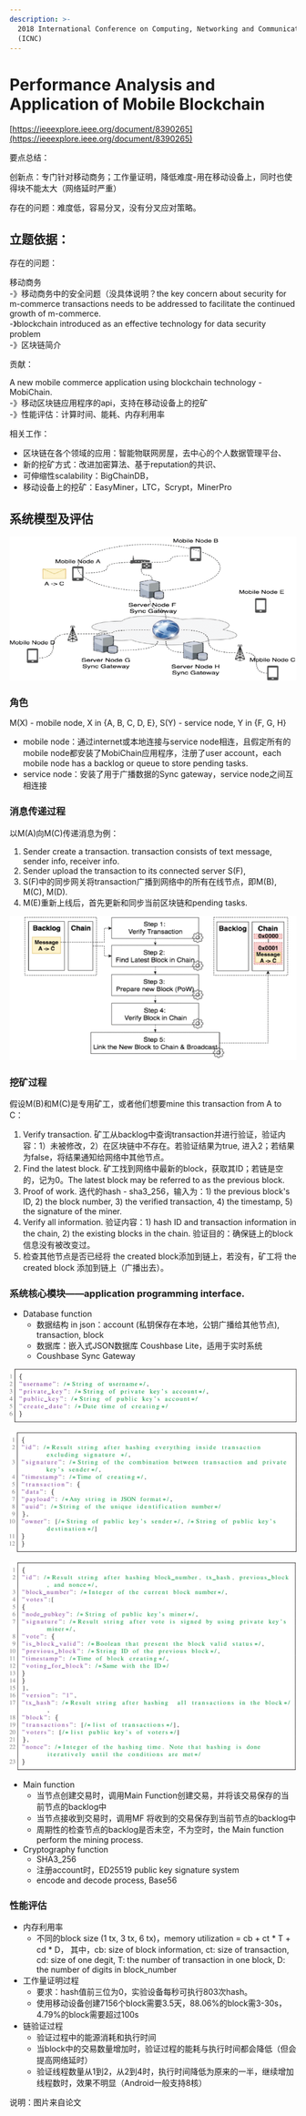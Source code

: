 ```yaml
---
description: >-
  2018 International Conference on Computing, Networking and Communications
  (ICNC)
---
```


# Performance Analysis and Application of Mobile Blockchain

[https://ieeexplore.ieee.org/document/8390265](https://ieeexplore.ieee.org/document/8390265)

要点总结：

创新点：专门针对移动商务；工作量证明，降低难度-用在移动设备上，同时也使得块不能太大（网络延时严重）

存在的问题：难度低，容易分叉，没有分叉应对策略。

## 立题依据：

存在的问题：

移动商务   
 -》移动商务中的安全问题（没具体说明？the key concern about security for m-commerce transactions needs to be addressed to facilitate the continued growth of m-commerce.  
 -》blockchain introduced as an effective technology for data security problem   
        -》区块链简介

贡献：

A new mobile commerce application using blockchain technology - MobiChain.  
-》移动区块链应用程序的api，支持在移动设备上的挖矿  
-》性能评估：计算时间、能耗、内存利用率

相关工作：

* 区块链在各个领域的应用：智能物联网房屋，去中心的个人数据管理平台、
* 新的挖矿方式：改进加密算法、基于reputation的共识、
* 可伸缩性scalability：BigChainDB，
* 移动设备上的挖矿：EasyMiner，LTC，Scrypt，MinerPro

## 系统模型及评估

![MobiChain&#x7CFB;&#x7EDF;&#x6A21;&#x578B;](../.gitbook/assets/image%20%288%29.png)

### 角色

M\(X\) - mobile node, X in {A, B, C, D, E}, S\(Y\) - service node, Y in {F, G, H}

* mobile node：通过internet或本地连接与service node相连，且假定所有的mobile node都安装了MobiChain应用程序，注册了user account，each mobile node has a backlog or queue to store pending tasks.
* service node：安装了用于广播数据的Sync gateway，service node之间互相连接

### 消息传递过程

以M\(A\)向M\(C\)传递消息为例：

1. Sender  create a transaction. transaction consists of text message, sender info, receiver info.
2. Sender upload the transaction to its connected server S\(F\),
3. S\(F\)中的同步网关将transaction广播到网络中的所有在线节点，即M\(B\), M\(C\), M\(D\).
4. M\(E\)重新上线后，首先更新和同步当前区块链和pending tasks.

![mining process](../.gitbook/assets/image%20%2814%29.png)

### 挖矿过程

假设M\(B\)和M\(C\)是专用矿工，或者他们想要mine this transaction from A to C：

1. Verify transaction. 矿工从backlog中查询transaction并进行验证，验证内容：1）未被修改，2）在区块链中不存在。若验证结果为true, 进入2；若结果为false，将结果通知给网络中其他节点。
2. Find the latest block. 矿工找到网络中最新的block，获取其ID；若链是空的，记为0。The latest block may be referred to as the previous block.
3. Proof of work. 迭代的hash - sha3\_256，输入为：1\) the previous block's ID, 2\) the block number, 3\) the verified transaction, 4\) the timestamp, 5\) the signature of the miner.
4. Verify all information. 验证内容：1\) hash ID and transaction information in the chain, 2\) the existing blocks in the chain. 验证目的：确保链上的block信息没有被改变过。
5. 检查其他节点是否已经将 the created block添加到链上，若没有，矿工将 the created block 添加到链上（广播出去）。

### 系统核心模块——application programming interface.

* Database function
  * 数据结构 in json：account \(私钥保存在本地，公钥广播给其他节点\),  transaction, block
  * 数据库：嵌入式JSON数据库 Coushbase Lite，适用于实时系统
  * Coushbase Sync Gateway

![account&#x7684;&#x6570;&#x636E;&#x7ED3;&#x6784;](../.gitbook/assets/image%20%2839%29.png)

![transaction&#x7684;&#x6570;&#x636E;&#x7ED3;&#x6784;](../.gitbook/assets/image%20%2832%29.png)

![block&#x7684;&#x6570;&#x636E;&#x7ED3;&#x6784;](../.gitbook/assets/image%20%284%29.png)

* Main function
  * 当节点创建交易时，调用Main Function创建交易，并将该交易保存的当前节点的backlog中
  * 当节点接收到交易时，调用MF 将收到的交易保存到当前节点的backlog中
  * 周期性的检查节点的backlog是否未空，不为空时，the Main function perform the mining process.
* Cryptography function
  *  SHA3\_256
  * 注册account时，ED25519 public key signature system
  * encode and decode process, Base56

### 性能评估

* 内存利用率
  * 不同的block size \(1 tx, 3 tx, 6 tx\)，memory utilization = cb + ct \* T + cd \* D， 其中，cb: size of block information, ct: size of transaction, cd: size of one degit, T: the number of transaction in one block, D: the number of digits in block\_number
* 工作量证明过程
  * 要求：hash值前三位为0，实验设备每秒可执行803次hash。
  * 使用移动设备创建7156个block需要3.5天，88.06%的block需3-30s，4.79%的block需要超过100s
* 链验证过程
  * 验证过程中的能源消耗和执行时间
  * 当block中的交易数量增加时，验证过程的能耗与执行时间都会降低（但会提高网络延时）
  * 验证线程数量从1到2，从2到4时，执行时间降低为原来的一半，继续增加线程数时，效果不明显（Android一般支持8核）



说明：图片来自论文

